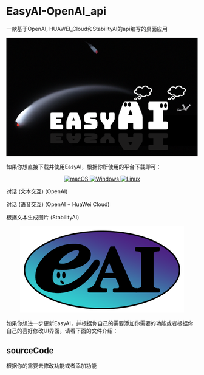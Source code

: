 # EasyAI-OpenAI_api
一款基于OpenAI, HUAWEI_Cloud和StabilityAI的api编写的桌面应用

<div align=center>

![](./materials/logo1.png)

</div>

如果你想直接下载并使用EasyAI，根据你所使用的平台下载即可：

<p align="center">
<a href="https://github.com/EdwardLA1127/EasyAI-OpenAI_api" target="_blank">
<img alt="macOS" src="https://img.shields.io/badge/-macOS-black?style=flat-square&logo=apple&logoColor=white" />
</a>

<a href="https://github.com/EdwardLA1127/EasyAI-OpenAI_api" target="_blank">
<img alt="Windows" src="https://img.shields.io/badge/-Windows-blue?style=flat-square&logo=windows&logoColor=white" />
</a>

<a href="https://github.com/EdwardLA1127/EasyAI-OpenAI_api" target="_blank">
<img alt="Linux" src="https://img.shields.io/badge/-Linux-yellow?style=flat-square&logo=linux&logoColor=white" />
</a>
</p>

对话 (文本交互) (OpenAI)

对话 (语音交互) (OpenAI + HuaWei Cloud)

根据文本生成图片 (StabilityAI)

<div align=center>

![](./materials/logo2.png)

</div>

如果你想进一步更新EasyAI，并根据你自己的需要添加你需要的功能或者根据你自己的喜好修改UI界面，请看下面的文件介绍：

## sourceCode
根据你的需要去修改功能或者添加功能
